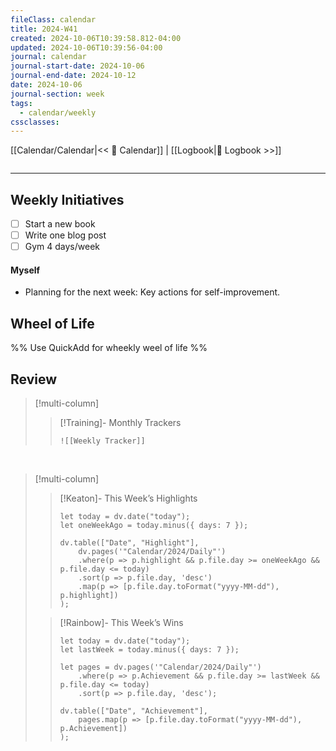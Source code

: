 ```yaml
---
fileClass: calendar
title: 2024-W41
created: 2024-10-06T10:39:58.812-04:00
updated: 2024-10-06T10:39:56-04:00
journal: calendar
journal-start-date: 2024-10-06
journal-end-date: 2024-10-12
date: 2024-10-06
journal-section: week
tags:
  - calendar/weekly
cssclasses: 
---
```


[[Calendar/Calendar|<< 📆 Calendar]] | [[Logbook|📖 Logbook >>]]

```calendar-nav
```

---

## Weekly Initiatives

- [ ] Start a new book
- [ ] Write one blog post
- [ ] Gym 4 days/week

#### Myself

- Planning for the next week: Key actions for self-improvement.


## Wheel of Life

%% Use QuickAdd for wheekly weel of life %%


## Review
> [!multi-column]
>
>> [!Training]- Monthly Trackers
>> ```dynamic-embed
>> ![[Weekly Tracker]]
>>```
>

<br />

> [!multi-column]
>
>> [!Keaton]- This Week’s Highlights
>>
>> ```dataviewjs
>> let today = dv.date("today");
>> let oneWeekAgo = today.minus({ days: 7 });
>> 
>> dv.table(["Date", "Highlight"], 
>>     dv.pages('"Calendar/2024/Daily"')
>>     .where(p => p.highlight && p.file.day >= oneWeekAgo && p.file.day <= today)
>>     .sort(p => p.file.day, 'desc') 
>>     .map(p => [p.file.day.toFormat("yyyy-MM-dd"), p.highlight])
>> );
>> ```
>
>> [!Rainbow]- This Week’s Wins
>>
>> ```dataviewjs
>> let today = dv.date("today");
>> let lastWeek = today.minus({ days: 7 });
>> 
>> let pages = dv.pages('"Calendar/2024/Daily"')
>>     .where(p => p.Achievement && p.file.day >= lastWeek && p.file.day <= today)
>>     .sort(p => p.file.day, 'desc');
>> 
>> dv.table(["Date", "Achievement"], 
>>     pages.map(p => [p.file.day.toFormat("yyyy-MM-dd"), p.Achievement])
>> );
>> ```

